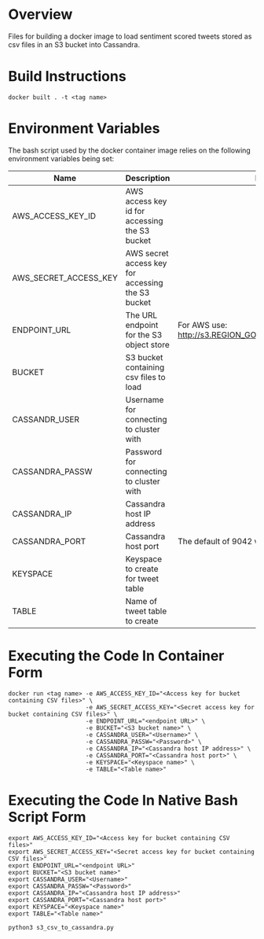 # Overview

Files for building a docker image to load sentiment scored tweets stored as csv files in an S3 bucket into Cassandra.

# Build Instructions

```
docker built . -t <tag name>
```

# Environment Variables

The bash script used by the docker container image relies on the following environment variables being set:

| Name                     | Description                                       | Notes                                                       |
| ------------------------ | ------------------------------------------------- | ----------------------------------------------------------- |
| AWS_ACCESS_KEY_ID        | AWS access key id for accessing the S3 bucket     |                                                             |
| AWS_SECRET_ACCESS_KEY    | AWS secret access key for accessing the S3 bucket |                                                             |
| ENDPOINT_URL             | The URL endpoint for the S3 object store          | For AWS use: http://s3.REGION_GOES_HERE.amazonaws.com       |   
| BUCKET                   | S3 bucket containing csv files to load            |                                                             |
| CASSANDR_USER            | Username for connecting to cluster with           |                                                             |
| CASSANDRA_PASSW          | Password for connecting to cluster with           |                                                             |
| CASSANDRA_IP             | Cassandra host IP address                         |                                                             |
| CASSANDRA_PORT           | Cassandra host port                               | The default of 9042 works in most cases                     |
| KEYSPACE                 | Keyspace to create for tweet table                |                                                             | 
| TABLE                    | Name of tweet table to create                     |                                                             | 

# Executing the Code In Container Form

```
docker run <tag name> -e AWS_ACCESS_KEY_ID="<Access key for bucket containing CSV files>" \
                      -e AWS_SECRET_ACCESS_KEY="<Secret access key for bucket containing CSV files>" \
                      -e ENDPOINT_URL="<endpoint URL>" \
                      -e BUCKET="<S3 bucket name>" \
                      -e CASSANDRA_USER="<Username>" \
                      -e CASSANDRA_PASSW="<Password>" \
                      -e CASSANDRA_IP="<Cassandra host IP address>" \
                      -e CASSANDRA_PORT="<Cassandra host port>" \
                      -e KEYSPACE="<Keyspace name>" \
                      -e TABLE="<Table name>"
```

# Executing the Code In Native Bash Script Form

```
export AWS_ACCESS_KEY_ID="<Access key for bucket containing CSV files>"
export AWS_SECRET_ACCESS_KEY="<Secret access key for bucket containing CSV files>"  
export ENDPOINT_URL="<endpoint URL>"
export BUCKET="<S3 bucket name>"
export CASSANDRA_USER="<Username>"
export CASSANDRA_PASSW="<Password>"
export CASSANDRA_IP="<Cassandra host IP address>"
export CASSANDRA_PORT="<Cassandra host port>"
export KEYSPACE="<Keyspace name>"
export TABLE="<Table name>"

python3 s3_csv_to_cassandra.py 
```
